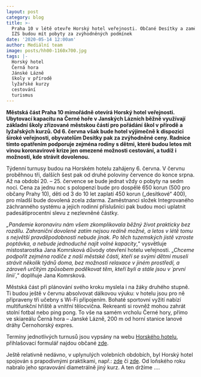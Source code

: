 ```yaml
---
layout: post
category: blog
title: >-
  Praha 10 v létě otevře Horský hotel veřejnosti. Občané Desítky a zaměstnanci
  IZS budou mít pobyty za zvýhodněných podmínek
date: '2020-05-14 12:00am'
author: Mediální team
image: posts/hh00-1160x700.jpg
tags: |-
  Horský hotel
  Černá hora
  Jánské Lázně
  školy v přírodě
  lyžařské kurzy
  cestování
  turismus
---
```

**Městská část Praha 10 mimořádně otevírá Horský hotel veřejnosti. Ubytovací kapacitu na Černé hoře v Janských Lázních běžně využívají základní školy zřizované městskou částí pro pořádání škol v přírodě a lyžařských kurzů. Od 6. června však bude hotel výjimečně k dispozici široké veřejnosti, obyvatelům Desítky pak za zvýhodněné ceny. Radnice tímto opatřením podporuje zejména rodiny s dětmi, které budou letos mít vinou koronavirové krize jen omezené možnosti cestování, a tudíž i možnosti, kde strávit dovolenou.**

Týdenní turnusy budou na Horském hotelu zahájeny 6. června. V červnu proběhnou tři, dalších šest pak od druhé poloviny července do konce srpna. Až na období 20. – 25. července se bude jednat vždy o pobyty na sedm nocí. Cena za jednu noc s polopenzí bude pro dospělé 650 korun (500 pro občany Prahy 10), děti od 3 do 10 let zaplatí 450 korun („desítkové“ 400), pro mladší bude dovolená zcela zdarma. Zaměstnanci složek Integrovaného záchranného systému a jejich rodinní příslušníci pak budou moci uplatnit padesátiprocentní slevu z nezlevněné částky.

_„Pandemie koronaviru nám všem zkomplikovala běžný život prakticky bez rozdílu. Zahraniční dovolené zatím nejsou reálně možné, a letos v létě tomu s největší pravděpodobností nebude jinak. Po těch tuzemských jistě vzroste poptávka, a nebude jednoduché najít volné kapacity_,“ vysvětluje místostarostka Jana Komrsková důvody otevření hotelu veřejnosti. „_Chceme podpořit zejména rodiče z naší městské části, kteří se svými dětmi museli strávit několik týdnů doma, bez možnosti relaxace v jiném prostředí, a zároveň určitým způsobem poděkovat těm, kteří byli a stále jsou v ´první linii´_,“ doplňuje Jana Komrsková.

Městská část při plánování svého kroku myslela i na žáky druhého stupně. Ti budou ještě v červnu absolvovat dálkovou výuku: v hotelu jsou pro ně připraveny tři učebny s Wi-Fi připojením. Bohaté sportovní vyžití nabízí multifunkční hřiště a vnitřní tělocvična. Rekreanti si rovněž mohou zahrát stolní fotbal nebo ping pong. To vše na samém vrcholu Černé hory, přímo ve skiareálu Černá hora – Janské Lázně, 200 m od horní stanice lanové dráhy Černohorský expres.

Termíny jednotlivých turnusů jsou vypsány na webu  [Horského hotelu](https://www.hhdesitka.cz/pro-verejnost), přihlašovací formulář najdou občané  [zde](https://docs.google.com/forms/d/1I919OIhNnd3ucsXm9t4zxqIccsqKP4c1L5zkpox7-pE/viewform?edit_requested=true).

Ještě relativně nedávno, v uplynulých volebních obdobích, byl Horský hotel spojován s prapodivnými praktikami, např.:  [zde](https://www.jana-komrskova.cz/fotogalerie/horsky-hotel/)  či  [zde](https://www.youtube.com/watch?v=80s_EPx3_z0). Od loňského roku nabralo jeho spravování diametrálně jiný kurz. A ten držíme ….
